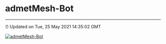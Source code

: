 # admetMesh-Bot
---
⏰ Updated on Tue, 25 May 2021 14:35:02 GMT

[![admetMesh-Bot](https://github.com/kotori-y/admetMesh-bot/actions/workflows/main.yml/badge.svg)](https://github.com/kotori-y/admetMesh-bot/actions/workflows/main.yml)
